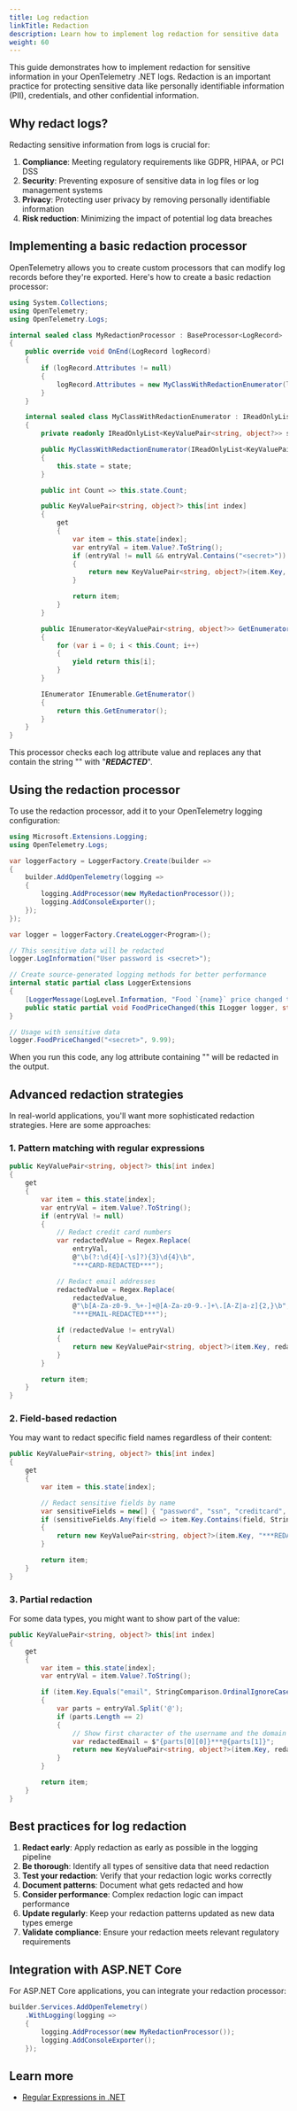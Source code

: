 ```yaml
---
title: Log redaction
linkTitle: Redaction
description: Learn how to implement log redaction for sensitive data
weight: 60
---
```


This guide demonstrates how to implement redaction for sensitive information in
your OpenTelemetry .NET logs. Redaction is an important practice for protecting
sensitive data like personally identifiable information (PII), credentials, and
other confidential information.

## Why redact logs?

Redacting sensitive information from logs is crucial for:

1. **Compliance**: Meeting regulatory requirements like GDPR, HIPAA, or PCI DSS
2. **Security**: Preventing exposure of sensitive data in log files or log
   management systems
3. **Privacy**: Protecting user privacy by removing personally identifiable
   information
4. **Risk reduction**: Minimizing the impact of potential log data breaches

## Implementing a basic redaction processor

OpenTelemetry allows you to create custom processors that can modify log records
before they're exported. Here's how to create a basic redaction processor:

```csharp
using System.Collections;
using OpenTelemetry;
using OpenTelemetry.Logs;

internal sealed class MyRedactionProcessor : BaseProcessor<LogRecord>
{
    public override void OnEnd(LogRecord logRecord)
    {
        if (logRecord.Attributes != null)
        {
            logRecord.Attributes = new MyClassWithRedactionEnumerator(logRecord.Attributes);
        }
    }

    internal sealed class MyClassWithRedactionEnumerator : IReadOnlyList<KeyValuePair<string, object?>>
    {
        private readonly IReadOnlyList<KeyValuePair<string, object?>> state;

        public MyClassWithRedactionEnumerator(IReadOnlyList<KeyValuePair<string, object?>> state)
        {
            this.state = state;
        }

        public int Count => this.state.Count;

        public KeyValuePair<string, object?> this[int index]
        {
            get
            {
                var item = this.state[index];
                var entryVal = item.Value?.ToString();
                if (entryVal != null && entryVal.Contains("<secret>"))
                {
                    return new KeyValuePair<string, object?>(item.Key, "***REDACTED***");
                }

                return item;
            }
        }

        public IEnumerator<KeyValuePair<string, object?>> GetEnumerator()
        {
            for (var i = 0; i < this.Count; i++)
            {
                yield return this[i];
            }
        }

        IEnumerator IEnumerable.GetEnumerator()
        {
            return this.GetEnumerator();
        }
    }
}
```

This processor checks each log attribute value and replaces any that contain the
string "<secret>" with "**_REDACTED_**".

## Using the redaction processor

To use the redaction processor, add it to your OpenTelemetry logging
configuration:

```csharp
using Microsoft.Extensions.Logging;
using OpenTelemetry.Logs;

var loggerFactory = LoggerFactory.Create(builder =>
{
    builder.AddOpenTelemetry(logging =>
    {
        logging.AddProcessor(new MyRedactionProcessor());
        logging.AddConsoleExporter();
    });
});

var logger = loggerFactory.CreateLogger<Program>();

// This sensitive data will be redacted
logger.LogInformation("User password is <secret>");

// Create source-generated logging methods for better performance
internal static partial class LoggerExtensions
{
    [LoggerMessage(LogLevel.Information, "Food `{name}` price changed to `{price}`.")]
    public static partial void FoodPriceChanged(this ILogger logger, string name, double price);
}

// Usage with sensitive data
logger.FoodPriceChanged("<secret>", 9.99);
```

When you run this code, any log attribute containing "<secret>" will be redacted
in the output.

## Advanced redaction strategies

In real-world applications, you'll want more sophisticated redaction strategies.
Here are some approaches:

### 1. Pattern matching with regular expressions

```csharp
public KeyValuePair<string, object?> this[int index]
{
    get
    {
        var item = this.state[index];
        var entryVal = item.Value?.ToString();
        if (entryVal != null)
        {
            // Redact credit card numbers
            var redactedValue = Regex.Replace(
                entryVal,
                @"\b(?:\d{4}[-\s]?){3}\d{4}\b",
                "***CARD-REDACTED***");

            // Redact email addresses
            redactedValue = Regex.Replace(
                redactedValue,
                @"\b[A-Za-z0-9._%+-]+@[A-Za-z0-9.-]+\.[A-Z|a-z]{2,}\b",
                "***EMAIL-REDACTED***");

            if (redactedValue != entryVal)
            {
                return new KeyValuePair<string, object?>(item.Key, redactedValue);
            }
        }

        return item;
    }
}
```

### 2. Field-based redaction

You may want to redact specific field names regardless of their content:

```csharp
public KeyValuePair<string, object?> this[int index]
{
    get
    {
        var item = this.state[index];

        // Redact sensitive fields by name
        var sensitiveFields = new[] { "password", "ssn", "creditcard", "api_key" };
        if (sensitiveFields.Any(field => item.Key.Contains(field, StringComparison.OrdinalIgnoreCase)))
        {
            return new KeyValuePair<string, object?>(item.Key, "***REDACTED***");
        }

        return item;
    }
}
```

### 3. Partial redaction

For some data types, you might want to show part of the value:

```csharp
public KeyValuePair<string, object?> this[int index]
{
    get
    {
        var item = this.state[index];
        var entryVal = item.Value?.ToString();

        if (item.Key.Equals("email", StringComparison.OrdinalIgnoreCase) && entryVal != null)
        {
            var parts = entryVal.Split('@');
            if (parts.Length == 2)
            {
                // Show first character of the username and the domain
                var redactedEmail = $"{parts[0][0]}***@{parts[1]}";
                return new KeyValuePair<string, object?>(item.Key, redactedEmail);
            }
        }

        return item;
    }
}
```

## Best practices for log redaction

1. **Redact early**: Apply redaction as early as possible in the logging
   pipeline
2. **Be thorough**: Identify all types of sensitive data that need redaction
3. **Test your redaction**: Verify that your redaction logic works correctly
4. **Document patterns**: Document what gets redacted and how
5. **Consider performance**: Complex redaction logic can impact performance
6. **Update regularly**: Keep your redaction patterns updated as new data types
   emerge
7. **Validate compliance**: Ensure your redaction meets relevant regulatory
   requirements

## Integration with ASP.NET Core

For ASP.NET Core applications, you can integrate your redaction processor:

```csharp
builder.Services.AddOpenTelemetry()
    .WithLogging(logging =>
    {
        logging.AddProcessor(new MyRedactionProcessor());
        logging.AddConsoleExporter();
    });
```

## Learn more

- [Regular Expressions in .NET](https://learn.microsoft.com/dotnet/standard/base-types/regular-expressions)
